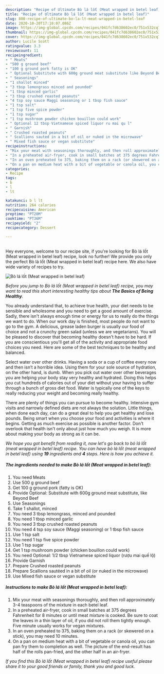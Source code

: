 ```yaml
---
description: "Recipe of Ultimate Bò lá lốt (Meat wrapped in betel leaf)"
title: "Recipe of Ultimate Bò lá lốt (Meat wrapped in betel leaf)"
slug: 800-recipe-of-ultimate-bo-la-lt-meat-wrapped-in-betel-leaf
date: 2020-10-20T17:10:07.086Z
image: https://img-global.cpcdn.com/recipes/041fc7d638602ec0/751x532cq70/bo-la-lốt-meat-wrapped-in-betel-leaf-recipe-main-photo.jpg
thumbnail: https://img-global.cpcdn.com/recipes/041fc7d638602ec0/751x532cq70/bo-la-lốt-meat-wrapped-in-betel-leaf-recipe-main-photo.jpg
cover: https://img-global.cpcdn.com/recipes/041fc7d638602ec0/751x532cq70/bo-la-lốt-meat-wrapped-in-betel-leaf-recipe-main-photo.jpg
author: Lucile Scott
ratingvalue: 3.3
reviewcount: 11
recipeingredient:
- " Meats"
- "500 g ground beef"
- "100 g ground pork fatty is OK"
- " Optional Substitute with 600g ground meat substitute like Beyond Beef"
- " Seasonings"
- "1 shallot minced"
- "3 tbsp lemongrass minced and pounded"
- "1 tbsp minced garlic"
- "3 tbsp crushed roasted peanuts"
- "4 tsp soy sauce Maggi seasoning or 1 tbsp fish sauce"
- "1 tsp salt"
- "1 tsp five spice powder"
- "1 tsp sugar"
- "1 tsp mushroom powder chicken bouillon could work"
- " Optional 12 tbsp Vietnamese spiced liquor ru mai qu l"
- " Garnish"
- " Crushed roasted peanuts"
- " Scallions sauted in a bit of oil or nuked in the microwave"
- " Mixed fish sauce or vegan substitute"
recipeinstructions:
- "Mix your meat with seasonings thoroughly, and then roll approximately 3-4 teaspoons of the mixture in each betel leaf."
- "In a preheated air-fryer, cook in small batches at 375 degrees Fahrenheit for 8 minutes or until meat mixture is cooked. Be sure to coat the leaves in a thin layer of oil, if you did not roll them tightly enough. Five minute usually works for vegan mixtures."
- "In an oven preheated to 375, baking them on a rack (or skewered on a stick), you may need 10 minutes."
- "On a pan on medium heat with a bit of vegetable or canola oil, you can pan fry them to completion as well. The picture of the end-result has half of the rolls pan-fried, and the other half in an air-fryer."
categories:
- Recipe
tags:
- b
- l
- lt

katakunci: b l lt 
nutrition: 264 calories
recipecuisine: American
preptime: "PT20M"
cooktime: "PT36M"
recipeyield: "2"
recipecategory: Dessert

---
```

<br>
Hey everyone, welcome to our recipe site, if you're looking for Bò lá lốt (Meat wrapped in betel leaf) recipe, look no further! We provide you only the perfect Bò lá lốt (Meat wrapped in betel leaf) recipe here. We also have wide variety of recipes to try.
<br>


![Bò lá lốt (Meat wrapped in betel leaf)](https://img-global.cpcdn.com/recipes/041fc7d638602ec0/751x532cq70/bo-la-lốt-meat-wrapped-in-betel-leaf-recipe-main-photo.jpg)

<i>Before you jump to Bò lá lốt (Meat wrapped in betel leaf) recipe, you may want to read this short interesting healthy tips about <strong>The Basics of Being Healthy</strong>.</i>

You already understand that, to achieve true health, your diet needs to be sensible and wholesome and you need to get a good amount of exercise. Sadly, there isn't always enough time or energy for us to really do the things we want to do. When our work day is finished, most people do not want to go to the gym. A delicious, grease laden burger is usually our food of choice and not a crunchy green salad (unless we are vegetarians). You will be pleased to discover that becoming healthy doesn't have to be hard. If you are conscientious you'll get all of the activity and appropriate food choices you need. Here are some of the best techniques to be healthy and balanced.

Select water over other drinks. Having a soda or a cup of coffee every now and then isn’t a horrible idea. Using them for your sole source of hydration, on the other hand, is dumb. When you pick out water over other beverages you are helping your body stay very healthy and hydrated. Doing this helps you cut hundreds of calories out of your diet without your having to suffer through a bunch of gross diet food. Water is typically one of the keys to really reducing your weight and becoming really healthy.

There are plenty of things you can pursue to become healthy. Intensive gym visits and narrowly defined diets are not always the solution. Little things, when done each day, can do a great deal to help you get healthy and lose pounds. Being smart when you choose your food and activities is where it begins. Getting as much exercise as possible is another factor. Don't overlook that health isn't only about just how much you weigh. It is more about making your body as strong as it can be. 


<i>We hope you got benefit from reading it, now let's go back to bò lá lốt (meat wrapped in betel leaf) recipe. You can have bò lá lốt (meat wrapped in betel leaf) using <strong>19</strong> ingredients and <strong>4</strong> steps. Here is how you achieve it.
</i>

##### The ingredients needed to make Bò lá lốt (Meat wrapped in betel leaf):

1. You need  Meats
1. Use 500 g ground beef
1. Get 100 g ground pork (fatty is OK)
1. Provide  Optional: Substitute with 600g ground meat substitute, like Beyond Beef
1. Use  Seasonings
1. Take 1 shallot, minced
1. You need 3 tbsp lemongrass, minced and pounded
1. You need 1 tbsp minced garlic
1. You need 3 tbsp crushed roasted peanuts
1. You need 4 tsp soy sauce (Maggi seasoning) or 1 tbsp fish sauce
1. Use 1 tsp salt
1. You need 1 tsp five spice powder
1. Use 1 tsp sugar
1. Get 1 tsp mushroom powder (chicken bouillon could work)
1. You need  Optional: 1/2 tbsp Vietnamese spiced liquor (rượu mai quế lộ)
1. Provide  Garnish
1. Prepare  Crushed roasted peanuts
1. Prepare  Scallions sautéed in a bit of oil (or nuked in the microwave)
1. Use  Mixed fish sauce or vegan substitute


##### Instructions to make Bò lá lốt (Meat wrapped in betel leaf):

1. Mix your meat with seasonings thoroughly, and then roll approximately 3-4 teaspoons of the mixture in each betel leaf.
1. In a preheated air-fryer, cook in small batches at 375 degrees Fahrenheit for 8 minutes or until meat mixture is cooked. Be sure to coat the leaves in a thin layer of oil, if you did not roll them tightly enough. Five minute usually works for vegan mixtures.
1. In an oven preheated to 375, baking them on a rack (or skewered on a stick), you may need 10 minutes.
1. On a pan on medium heat with a bit of vegetable or canola oil, you can pan fry them to completion as well. The picture of the end-result has half of the rolls pan-fried, and the other half in an air-fryer.


<i>If you find this Bò lá lốt (Meat wrapped in betel leaf) recipe useful please share it to your good friends or family, thank you and good luck.</i>
